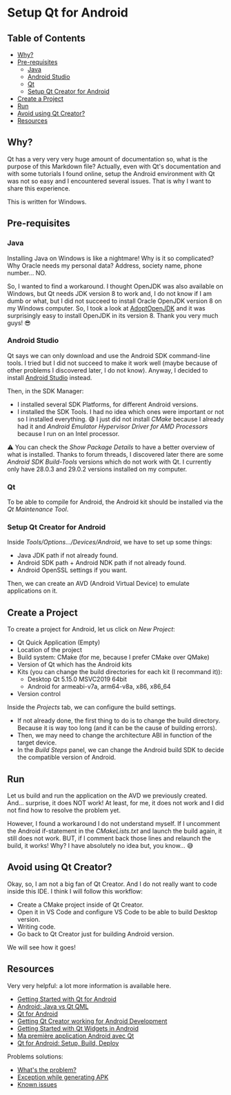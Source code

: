 <!-- omit in toc -->
# Setup Qt for Android

<!-- omit in toc -->
## Table of Contents

- [Why?](#why)
- [Pre-requisites](#pre-requisites)
  - [Java](#java)
  - [Android Studio](#android-studio)
  - [Qt](#qt)
  - [Setup Qt Creator for Android](#setup-qt-creator-for-android)
- [Create a Project](#create-a-project)
- [Run](#run)
- [Avoid using Qt Creator?](#avoid-using-qt-creator)
- [Resources](#resources)

## Why?

Qt has a very very very huge amount of documentation so, what is the purpose of this Markdown file? Actually, even with Qt's documentation and with some tutorials I found online, setup the Android environment with Qt was not so easy and I encountered several issues. That is why I want to share this experience.

This is written for Windows.

## Pre-requisites

### Java

Installing Java on Windows is like a nightmare! Why is it so complicated? Why Oracle needs my personal data? Address, society name, phone number... NO.

So, I wanted to find a workaround. I thought OpenJDK was also available on Windows, but Qt needs JDK version 8 to work and, I do not know if I am dumb or what, but I did not succeed to install Oracle OpenJDK version 8 on my Windows computer. So, I took a look at [AdoptOpenJDK](https://adoptopenjdk.net/) and it was surprisingly easy to install OpenJDK in its version 8. Thank you very much guys! :sunglasses:

### Android Studio

Qt says we can only download and use the Android SDK command-line tools. I tried but I did not succeed to make it work well (maybe because of other problems I discovered later, I do not know). Anyway, I decided to install [Android Studio](https://developer.android.com/studio) instead.

Then, in the SDK Manager:
- I installed several SDK Platforms, for different Android versions.
- I installed the SDK Tools. I had no idea which ones were important or not so I installed everything. :sweat_smile: I just did not install *CMake* because I already had it and *Android Emulator Hypervisor Driver for AMD Processors* because I run on an Intel processor.

:warning: You can check the *Show Package Details* to have a better overview of what is installed. Thanks to forum threads, I discovered later there are some *Android SDK Build-Tools* versions which do not work with Qt. I currently only have 28.0.3 and 29.0.2 versions installed on my computer.

### Qt

To be able to compile for Android, the Android kit should be installed via the *Qt Maintenance Tool*.

### Setup Qt Creator for Android

Inside *Tools/Options.../Devices/Android*, we have to set up some things:
- Java JDK path if not already found.
- Android SDK path + Android NDK path if not already found.
- Android OpenSSL settings if you want.

Then, we can create an AVD (Android Virtual Device) to emulate applications on it.

## Create a Project

To create a project for Android, let us click on *New Project*:
- Qt Quick Application (Empty)
- Location of the project
- Build system: CMake (for me, because I prefer CMake over QMake)
- Version of Qt which has the Android kits
- Kits (you can change the build directories for each kit (I recommand it)):
  - Desktop Qt 5.15.0 MSVC2019 64bit
  - Android for armeabi-v7a, arm64-v8a, x86, x86_64
- Version control

Inside the *Projects* tab, we can configure the build settings.
- If not already done, the first thing to do is to change the build directory. Because it is way too long (and it can be the cause of building errors).
- Then, we may need to change the architecture ABI in function of the target device.
- In the *Build Steps* panel, we can change the Android build SDK to decide the compatible version of Android.

## Run

Let us build and run the application on the AVD we previously created. And... surprise, it does NOT work! At least, for me, it does not work and I did not find how to resolve the problem yet. 

However, I found a workaround I do not understand myself. If I uncomment the Android if-statement in the *CMakeLists.txt* and launch the build again, it still does not work. BUT, if I comment back those lines and relaunch the build, it works! Why? I have absolutely no idea but, you know... :sweat_smile:

## Avoid using Qt Creator?

Okay, so, I am not a big fan of Qt Creator. And I do not really want to code inside this IDE. I think I will follow this workflow:
- Create a CMake project inside of Qt Creator.
- Open it in VS Code and configure VS Code to be able to build Desktop version.
- Writing code.
- Go back to Qt Creator just for building Android version.

We will see how it goes!

## Resources

Very very helpful: a lot more information is available here.

- [Getting Started with Qt for Android](https://doc.qt.io/qt-5/android-getting-started.html)
- [Android: Java vs Qt QML](https://evileg.com/en/post/328/)
- [Qt for Android](https://retifrav.github.io/blog/2017/12/28/qt-for-android/)
- [Getting Qt Creator working for Android Development](https://joshuatz.com/posts/2019/getting-qt-creator-working-for-android-development-first-steps/)
- [Getting Started with Qt Widgets in Android](https://hub.packtpub.com/getting-started-with-qt-widgets-in-android-video/)
- [Ma première application Android avec Qt](https://imikado.developpez.com/tutoriels/qml-javascript/ma-premiere-application-1/)
- [Qt for Android: Setup, Build, Deploy](https://www.youtube.com/watch?v=w2RRgRGHsDA)

Problems solutions:

- [What's the problem?](https://forum.qt.io/topic/101322/what-s-the-problem-android-compile-error/3)
- [Exception while generating APK](https://stackoverflow.com/questions/55491542/processexception-occures-in-qtcreator-while-generating-apk)
- [Known issues](https://wiki.qt.io/Qt_for_Android_known_issues)
